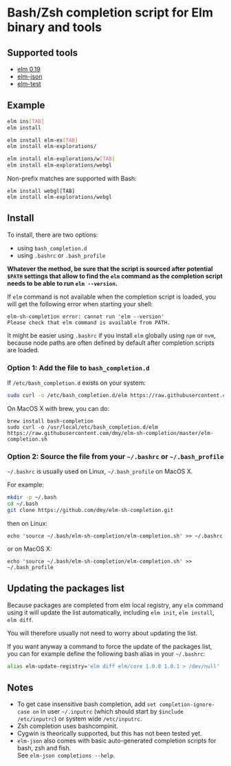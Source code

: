 # Bash/Zsh completion script for Elm binary and tools

## Supported tools
* [elm 0.19](https://guide.elm-lang.org/install.html)
* [elm-json](https://www.npmjs.com/package/elm-json)
* [elm-test](https://www.npmjs.com/package/elm-test)


## Example
```sh
elm ins[TAB]
elm install

elm install elm-ex[TAB]
elm install elm-explorations/

elm install elm-explorations/w[TAB]
elm install elm-explorations/webgl
```

Non-prefix matches are supported with Bash:
```
elm install webgl[TAB]
elm install elm-explorations/webgl
```

## Install
To install, there are two options:
* using `bash_completion.d`
* using `.bashrc` or `.bash_profile`

**Whatever the method, be sure that the script is sourced after
potential `$PATH` settings that allow to find the `elm` command
as the completion script needs to be able to run `elm --version`.**

If `elm` command is not available when the completion script is loaded,
you will get the following error when starting your shell:
```
elm-sh-completion error: cannot run 'elm --version'
Please check that elm command is available from PATH.
```

It might be easier using `.bashrc` if you install `elm` globally using `npm`
or `nvm`, because node paths are often defined by default after completion
scripts are loaded.

 
### Option 1: Add the file to `bash_completion.d`
If `/etc/bash_completion.d` exists on your system:

```sh
sudo curl -o /etc/bash_completion.d/elm https://raw.githubusercontent.com/dmy/elm-sh-completion/master/elm-completion.sh
```

On MacOS X with brew, you can do:
```
brew install bash-completion
sudo curl -o /usr/local/etc/bash_completion.d/elm https://raw.githubusercontent.com/dmy/elm-sh-completion/master/elm-completion.sh
```

### Option 2: Source the file from your `~/.bashrc` or `~/.bash_profile`

`~/.bashrc` is usually used on Linux, `~/.bash_profile` on MacOS X.

For example:
```sh
mkdir -p ~/.bash
cd ~/.bash
git clone https://github.com/dmy/elm-sh-completion.git
```
then on Linux:
```
echo 'source ~/.bash/elm-sh-completion/elm-completion.sh' >> ~/.bashrc
```
or on MacOS X:
```
echo 'source ~/.bash/elm-sh-completion/elm-completion.sh' >> ~/.bash_profile
```


## Updating the packages list
Because packages are completed from elm local registry, any `elm` command using
it will update the list automatically, including `elm init`, `elm install`,
`elm diff`.

You will therefore usually not need to worry about updating the list.

If you want anyway a command to force the update of the packages list, you can
for example define the following bash alias in your `~/.bashrc`:
```sh
alias elm-update-registry='elm diff elm/core 1.0.0 1.0.1 > /dev/null'
```

## Notes
* To get case insensitive bash completion, add `set completion-ignore-case on`
in user `~/.inputrc` (which should start by `$include /etc/inputrc`) or
system wide `/etc/inputrc`.
* Zsh completion uses bashcompinit.
* Cygwin is theorically supported, but this has not been tested yet.
* `elm-json` also comes with basic auto-generated completion scripts for bash,
zsh and fish.  
See `elm-json completions --help`.
